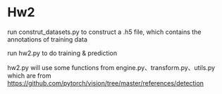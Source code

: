 # Hw2

run construt_datasets.py to construct a .h5 file, which contains the annotations of training data

run hw2.py to do training & prediction

hw2.py will use some functions from engine.py、transform.py、utils.py which are from https://github.com/pytorch/vision/tree/master/references/detection
